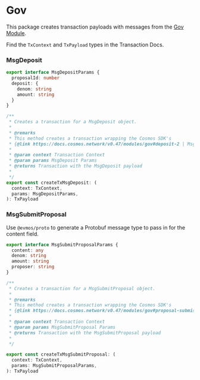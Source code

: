 # Gov

This package creates transaction payloads with messages from the [Gov Module](https://docs.cosmos.network/v0.47/modules/gov).

Find the `TxContext` and `TxPayload` types in the Transaction Docs.

### MsgDeposit

```ts
export interface MsgDepositParams {
  proposalId: number
  deposit: {
    denom: string
    amount: string
  }
}

/**
 * Creates a transaction for a MsgDeposit object.
 *
 * @remarks
 * This method creates a transaction wrapping the Cosmos SDK's
 * {@link https://docs.cosmos.network/v0.47/modules/gov#deposit-2 | MsgDeposit}
 *
 * @param context Transaction Context
 * @param params MsgDeposit Params
 * @returns Transaction with the MsgDeposit payload
 *
 */
export const createTxMsgDeposit: (
  context: TxContext,
  params: MsgDepositParams,
): TxPayload
```

### MsgSubmitProposal

Use `@evmos/proto` to generate a Protobuf message type to pass in for the content field.

```ts
export interface MsgSubmitProposalParams {
  content: any
  denom: string
  amount: string
  proposer: string
}

/**
 * Creates a transaction for a MsgSubmitProposal object.
 *
 * @remarks
 * This method creates a transaction wrapping the Cosmos SDK's
 * {@link https://docs.cosmos.network/v0.47/modules/gov#proposal-submission-1 | MsgSubmitProposal}
 *
 * @param context Transaction Context
 * @param params MsgSubmitProposal Params
 * @returns Transaction with the MsgSubmitProposal payload
 *
 */

export const createTxMsgSubmitProposal: (
  context: TxContext,
  params: MsgSubmitProposalParams,
): TxPayload
```
